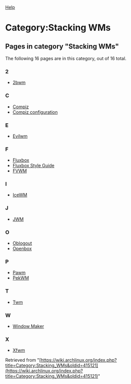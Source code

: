 [Help](//www.mediawiki.org/wiki/Special:MyLanguage/Help:Categories)

# Category:Stacking WMs

## Pages in category "Stacking WMs"

The following 16 pages are in this category, out of 16 total.

### 2

*   [2bwm](/index.php/2bwm "2bwm")

### C

*   [Compiz](/index.php/Compiz "Compiz")
*   [Compiz configuration](/index.php/Compiz_configuration "Compiz configuration")

### E

*   [Evilwm](/index.php/Evilwm "Evilwm")

### F

*   [Fluxbox](/index.php/Fluxbox "Fluxbox")
*   [Fluxbox Style Guide](/index.php/Fluxbox_Style_Guide "Fluxbox Style Guide")
*   [FVWM](/index.php/FVWM "FVWM")

### I

*   [IceWM](/index.php/IceWM "IceWM")

### J

*   [JWM](/index.php/JWM "JWM")

### O

*   [Oblogout](/index.php/Oblogout "Oblogout")
*   [Openbox](/index.php/Openbox "Openbox")

### P

*   [Pawm](/index.php/Pawm "Pawm")
*   [PekWM](/index.php/PekWM "PekWM")

### T

*   [Twm](/index.php/Twm "Twm")

### W

*   [Window Maker](/index.php/Window_Maker "Window Maker")

### X

*   [Xfwm](/index.php/Xfwm "Xfwm")

Retrieved from "[https://wiki.archlinux.org/index.php?title=Category:Stacking_WMs&oldid=415121](https://wiki.archlinux.org/index.php?title=Category:Stacking_WMs&oldid=415121)"